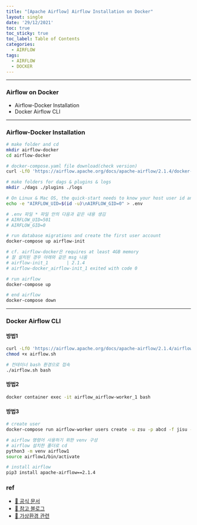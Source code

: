 ```yaml
---
title: "[Apache Airflow] Airflow Installation on Docker"
layout: single
date: '29/12/2021'
toc: true
toc_sticky: true
toc_label: Table of Contents
categories:
  - AIRFLOW
tags:
  - AIRFLOW
  - DOCKER
---
```


---
### Airflow on Docker
* Airflow-Docker Installation
* Docker Airflow CLI

---

### Airflow-Docker Installation
```bash
# make folder and cd
mkdir airflow-docker
cd airflow-docker

# docker-compose.yaml file download(check version)
curl -LfO 'https://airflow.apache.org/docs/apache-airflow/2.1.4/docker-compose.yaml'

# make folders for dags & plugins & logs
mkdir ./dags ./plugins ./logs

# On Linux & Mac OS, the quick-start needs to know your host user id and needs to have group id set to 0
echo -e "AIRFLOW_UID=$(id -u)\nAIRFLOW_GID=0" > .env

# .env 파일 * 파일 안의 다음과 같은 내용 생김
# AIRFLOW_UID=501
# AIRFLOW_GID=0

# run database migrations and create the first user account
docker-compose up airflow-init

# cf. airflow-docker은 requires at least 4GB memory
# 잘 설치된 경우 아래와 같은 msg 나옴 
# airflow-init_1       | 2.1.4
# airflow-docker_airflow-init_1 exited with code 0

# run airflow
docker-compose up

# end airflow
docker-compose down
```
---



### Docker Airflow CLI

#### 방법1
```bash
curl -LfO 'https://airflow.apache.org/docs/apache-airflow/2.1.4/airflow.sh'
chmod +x airflow.sh

# 컨테이너 bash 환경으로 접속
./airflow.sh bash
```

#### 방법2
```bash
docker container exec -it airflow_airflow-worker_1 bash
```

#### 방법3
```bash
# create user
docker-compose run airflow-worker users create -u zsu -p abcd -f jisu -l park -r Admin -e zsu58@icloud.com

# airflow 명령어 사용하기 위한 venv 구성
# airflow 설치한 폴더로 cd
python3 -m venv airflow1
source airflow1/bin/activate

# install airflow
pip3 install apache-airflow==2.1.4
```


### ref 
* [🔗 공식 문서](https://airflow.apache.org/docs/apache-airflow/2.1.4/start/docker.html)
* [🔗 참고 블로그](https://jybaek.tistory.com/922)
* [🔗 가상환경 관련](https://devbull.xyz/python-create-environment/)